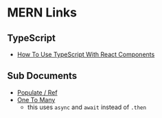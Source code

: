# MERN Links

## TypeScript

- [How To Use TypeScript With React Components](https://www.youtube.com/watch?v=9lUN3sqAjQQ)

## Sub Documents

- [Populate / Ref](https://mongoosejs.com/docs/populate.html)
- [One To Many](https://medium.com/@brandon.lau86/one-to-many-relationships-with-mongodb-and-mongoose-in-node-express-d5c9d23d93c2#:~:text=One%20to%20many%20relationships%20with,relations%20using%20in%20relational%20databases.)
  - this uses `async` and `await` instead of `.then`
